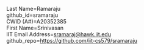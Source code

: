 Last Name=Ramaraju  
github_id=sramaraju  
CWID (A#)=A20352385  
First Name=Srinivasan  
IIT Email Address=sramaraj@hawk.iit.edu  
github_repo=https://github.com/iit-cs579/sramaraju  